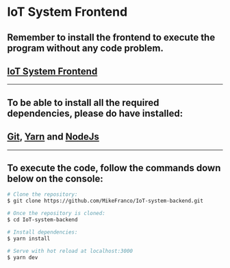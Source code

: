 # IoT System Frontend

## Remember to install the frontend to execute the program without any code problem.
## [IoT System Frontend](https://github.com/MikeFranco/IoT-system-frontend)

***

## To be able to install all the required dependencies, please do have installed: 

## [Git](https://es.atlassian.com/git/tutorials/install-git), [Yarn](https://yarnpkg.com/en/docs/install#debian-stable) and [NodeJs](https://nodejs.org/es/download/package-manager/) 

***

## To execute the code, follow the commands down below on the console:

``` bash
# Clone the repository:
$ git clone https://github.com/MikeFranco/IoT-system-backend.git

# Once the repository is cloned:
$ cd IoT-system-backend

# Install dependencies:
$ yarn install

# Serve with hot reload at localhost:3000
$ yarn dev
```
